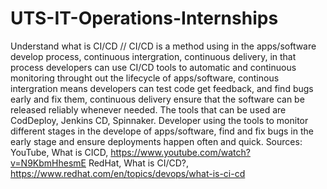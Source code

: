 # UTS-IT-Operations-Internships
Understand what is CI/CD
//
CI/CD is a method using in the apps/software develop process, continuous intergration, continuous delivery, in that process developers can use CI/CD tools to automatic and continuous monitoring throught out the lifecycle of apps/software, continous intergration means developers can test code get feedback, and find bugs early and fix them, continuous delivery ensure that the software can be released reliably whenever needed.
The tools that can be used are CodDeploy, Jenkins CD, Spinnaker. Developer using the tools to monitor different stages in the develope of apps/software, find and fix bugs in the early stage and ensure deployments happen often and quick.
Sources:
YouTube, What is CICD, https://www.youtube.com/watch?v=N9KbmHhesmE
RedHat, What is CI/CD?, https://www.redhat.com/en/topics/devops/what-is-ci-cd
